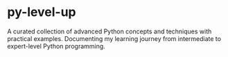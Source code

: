 # py-level-up
A curated collection of advanced Python concepts and techniques with practical examples. Documenting my learning journey from intermediate to expert-level Python programming.
